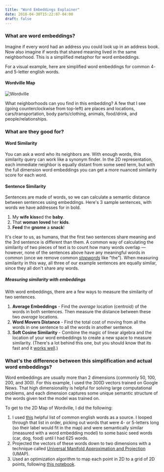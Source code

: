 ```yaml
---
title: "Word Embeddings Explainer"
date: 2018-04-30T15:22:07-04:00
draft: false
---
```


### What are word embeddings?

Imagine if every word had an address you could look up in an address book. Now also imagine if words that shared meaning lived in the same neighborhood. This is a simplified metaphor for word embeddings.

For a visual example, here are simplified word embeddings for common 4- and 5-letter english words.

#### Wordville Map

![Wordville](/images/wordville.png)

What neighborhoods can you find in this embedding? A few that I see (going counterclockwise from top-left) are places and locations, cars/transportation, body parts/clothing, animals, food/drink, and people/relationships.

### What are they good for?

#### Word Similarity

You can ask a word who its neighbors are. With enough words, this similarity query can work like a synonym finder. In the 2D representation, each immediate neighbor is equally distant from some seed term, but with the full dimension word embeddings you can get a more nuanced similarity score for each word. 


#### Sentence Similarity

Sentences are made of words, so we can calculate a semantic distance between sentences using embeddings. Here's 3 sample sentences, with words we have addresses for in bold.

1. My **wife** **kiss**ed the **baby**.
2. That **woman** **loved** her **kids**.
3. **Feed** the **gnome** a **snack**!

It's clear to us, as humans, that the first two sentences share meaning and the 3rd sentence is different than them. A common way of calculating the similarity of two pieces of text is to count how many words overlap — however,  none of the sentences above have any meaningful words in common (once we remove common *[stopwords](https://en.wikipedia.org/wiki/Stop_words)* like "the"). When measuring similarity in this way, all three of our example sentences are equally similar, since they all don't share any words.

##### Measuring similarity with embeddings

With word embeddings, there are a few ways to measure the similarity of two sentences.

1. **Average Embeddings** - Find the *average* location (centroid) of the words in both sentences. Then measure the distance between these two *average* locations.
2. **Word Movers Distance** - Find the total cost of moving from all the words in one sentence to all the words in another sentence. 
3. **Soft Cosine Similarity** - Combine the magic of linear algebra and the location of your word embeddings to create a new space to measure similarity. (There's a lot behind this one, but you should know that its fast and it [works well](http://www.redalyc.org/html/615/61532067007/).)

### What's the difference between this simplification and actual word embeddings?

Word embeddings are usually more than 2 dimensions (commonly 50, 100, 200, and 300). For this example, I used the 300D vectors trained on Google News. That high dimensionality is helpful for solving large computational problems, and each dimension captures some unique semantic structure of the words given text the model was trained on.

 To get to the 2D Map of Wordville, I did the following:

1. I used [this](https://norvig.com/ngrams/) helpful list of common english words as a source. I looped through that list in order, picking out words that were 4- or 5-letters long (so their label would fit in the map) and were semantically similar (measured with a word embedding model) to some basic seed words (car, dog, food) until I had 625 words.
2. Projected the vectors of these words down to two dimensions with a technique called [Universal Manifold Approximation and Projection](https://github.com/lmcinnes/umap) (UMAP).
3. Used an optimization algorithm to map each point in 2D to a grid of 2D points, following [this notebook](https://github.com/kylemcdonald/CloudToGrid/blob/master/CloudToGrid.ipynb).